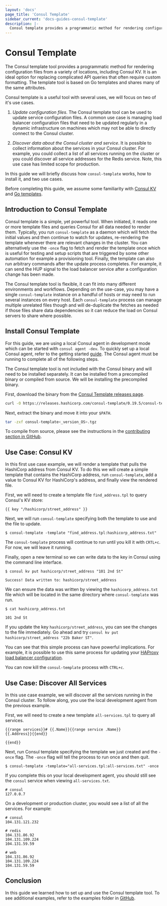 ```yaml
---
layout: 'docs'
page_title: 'Consul Template'
sidebar_current: 'docs-guides-consul-template'
description: |-
  Consul template provides a programmatic method for rendering configuration files from Consul data.
---
```


# Consul Template

The Consul template tool provides a programmatic method
for rendering configuration files from a variety of locations,
including Consul KV. It is an ideal option for replacing complicated API
queries that often require custom formatting.
The template tool is based on Go templates and shares many
of the same attributes.

Consul template is a useful tool with several uses, we will focus on two
of it's use cases.

1. _Update configuration files_. The Consul template tool can be used
   to update service configuration files. A common use case is managing load
   balancer configuration files that need to be updated regularly in a dynamic
   infrastructure on machines which may not be able to directly connect to the Consul cluster.

1. _Discover data about the Consul cluster and service_. It is possible to collect
   information about the services in your Consul cluster. For example, you could
   collect a list of all services running on the cluster or you could discover all
   service addresses for the Redis service. Note, this use case has limited
   scope for production.

In this guide we will briefly discuss how `consul-template` works,
how to install it, and two use cases.

Before completing this guide, we assume some familiarity with
[Consul KV](https://learn.hashicorp.com/consul/getting-started/kv)
and [Go templates](https://golang.org/pkg/text/template/).

## Introduction to Consul Template

Consul template is a simple, yet powerful tool. When initiated, it
reads one or more template files and queries Consul for all
data needed to render them. Typically, you run `consul-template` as a
daemon which will fetch the initial values and then continue to watch
for updates, re-rendering the template whenever there are relevant changes in
the cluster. You can alternatively use the `-once` flag to fetch and render
the template once which is useful for testing and
setup scripts that are triggered by some other automation for example a
provisioning tool. Finally, the template can also run arbitrary commands after the update
process completes. For example, it can send the HUP signal to the
load balancer service after a configuration change has been made.

The Consul template tool is flexible, it can fit into many
different environments and workflows. Depending on the use-case, you
may have a single `consul-template` instance on a handful of hosts
or may need to run several instances on every host. Each `consul-template`
process can manage multiple unrelated files though and will de-duplicate
the fetches as needed if those files share data dependencies so it can
reduce the load on Consul servers to share where possible.

## Install Consul Template

For this guide, we are using a local Consul agent in development
mode which can be started with `consul agent -dev`. To quickly set
up a local Consul agent, refer to the getting started [guide](https://learn.hashicorp.com/consul/getting-started/install). The
Consul agent must be running to complete all of the following
steps.

The Consul template tool is not included with the Consul binary and will
need to be installed separately. It can be installed from a precompiled
binary or compiled from source. We will be installing the precompiled binary.

First, download the binary from the [Consul Template releases page](https://releases.hashicorp.com/consul-template/).

```sh
curl -O https://releases.hashicorp.com/consul-template/0.19.5/consul-template<_version_OS>.tgz
```

Next, extract the binary and move it into your `$PATH`.

```sh
tar -zxf consul-template<_version_OS>.tgz
```

To compile from source, please see the instructions in the
[contributing section in GitHub](https://github.com/hashicorp/consul-template#contributing).

## Use Case: Consul KV

In this first use case example, we will render a template that pulls the HashiCorp address
from Consul KV. To do this we will create a simple template that contains the HashiCorp
address, run `consul-template`, add a value to Consul KV for HashiCorp's address, and
finally view the rendered file.

First, we will need to create a template file `find_address.tpl` to query
Consul's KV store:

```liquid
{{ key "/hashicorp/street_address" }}
```

Next, we will run `consul-template` specifying both
the template to use and the file to update.

```shell
$ consul-template -template "find_address.tpl:hashicorp_address.txt"
```

The `consul-template` process will continue to run until you kill it with `CRTL+c`.
For now, we will leave it running.

Finally, open a new terminal so we can write data to the key in Consul using the command
line interface.

```shell
$ consul kv put hashicorp/street_address "101 2nd St"

Success! Data written to: hashicorp/street_address
```

We can ensure the data was written by viewing the `hashicorp_address.txt`
file which will be located in the same directory where `consul-template`
was run.

```shell
$ cat hashicorp_address.txt

101 2nd St
```

If you update the key `hashicorp/street_address`, you can see the changes to the file
immediately. Go ahead and try `consul kv put hashicorp/street_address "22b Baker ST"`.

You can see that this simple process can have powerful implications. For example, it is
possible to use this same process for updating your [HAProxy load balancer
configuration](https://github.com/hashicorp/consul-template/blob/master/examples/haproxy.md).

You can now kill the `consul-template` process with `CTRL+c`.

## Use Case: Discover All Services

In this use case example, we will discover all the services running in the Consul cluster.
To follow along, you use the local development agent from the previous example.

First, we will need to create a new template `all-services.tpl` to query all services.

```liquid
{{range services}}# {{.Name}}{{range service .Name}}
{{.Address}}{{end}}

{{end}}
```

Next, run Consul template specifying the template we just created and the `-once` flag.
The `-once` flag will tell the process to run once and then quit.

```shell
$ consul-template -template="all-services.tpl:all-services.txt" -once
```

If you complete this on your local development agent, you should
still see the `consul` service when viewing `all-services.txt`.

```text
# consul
127.0.0.7
```

On a development or production cluster, you would see a list of all the services.
For example:

```text
# consul
104.131.121.232

# redis
104.131.86.92
104.131.109.224
104.131.59.59

# web
104.131.86.92
104.131.109.224
104.131.59.59
```

## Conclusion

In this guide we learned how to set up and use the Consul template tool.
To see additional examples, refer to the examples folder
in [GitHub](https://github.com/hashicorp/consul-template/tree/master/examples).
